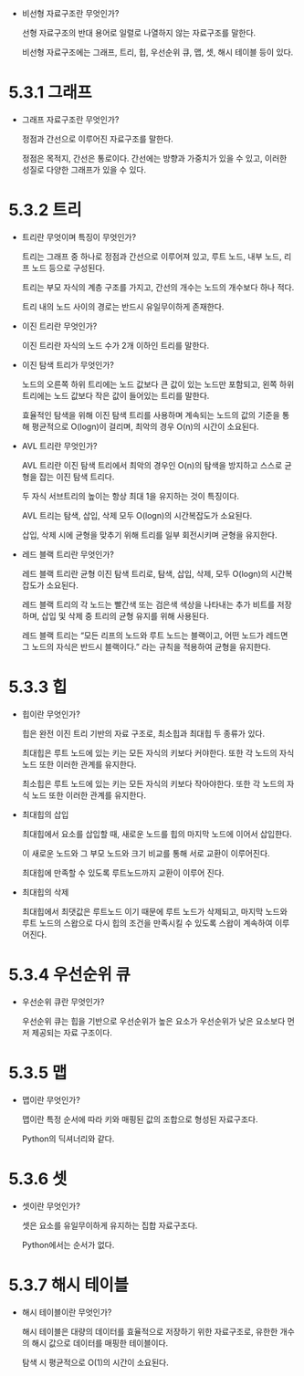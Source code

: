 - 비선형 자료구조란 무엇인가?
    
    선형 자료구조의 반대 용어로 일렬로 나열하지 않는 자료구조를 말한다.
    
    비선형 자료구조에는 그래프, 트리, 힙, 우선순위 큐, 맵, 셋, 해시 테이블 등이 있다.
    

# 5.3.1 그래프

- 그래프 자료구조란 무엇인가?
    
    정점과 간선으로 이루어진 자료구조를 말한다.
    
    정점은 목적지, 간선은 통로이다. 간선에는 방향과 가중치가 있을 수 있고, 이러한 성질로 다양한 그래프가 있을 수 있다.
    

# 5.3.2 트리

- 트리란 무엇이며 특징이 무엇인가?
    
    트리는 그래프 중 하나로 정점과 간선으로 이루어져 있고, 루트 노드, 내부 노드, 리프 노드 등으로 구성된다.
    
    트리는 부모 자식의 계층 구조를 가지고, 간선의 개수는 노드의 개수보다 하나 적다.
    
    트리 내의 노드 사이의 경로는 반드시 유일무이하게 존재한다.
    
- 이진 트리란 무엇인가?
    
    이진 트리란 자식의 노드 수가 2개 이하인 트리를 말한다.
    
- 이진 탐색 트리가 무엇인가?
    
    노드의 오른쪽 하위 트리에는 노드 값보다 큰 값이 있는 노드만 포함되고, 왼쪽 하위 트리에는 노드 값보다 작은 값이 들어있는 트리를 말한다.
    
    효율적인 탐색을 위해 이진 탐색 트리를 사용하며 계속되는 노드의 값의 기준을 통해 평균적으로 O(logn)이 걸리며, 최악의 경우 O(n)의 시간이 소요된다.
    
- AVL 트리란 무엇인가?
    
    AVL 트리란 이진 탐색 트리에서 최악의 경우인 O(n)의 탐색을 방지하고 스스로 균형을 잡는 이진  탐색 트리다.
    
    두 자식 서브트리의 높이는 항상 최대 1을 유지하는 것이 특징이다.
    
    AVL 트리는 탐색, 삽입, 삭제 모두 O(logn)의 시간복잡도가 소요된다.
    
    삽입, 삭제 시에 균형을 맞추기 위해 트리를 일부 회전시키며 균형을 유지한다.
    
- 레드 블랙 트리란 무엇인가?
    
    레드 블랙 트리란 균형 이진 탐색 트리로, 탐색, 삽입, 삭제, 모두 O(logn)의 시간복잡도가 소요된다.
    
    레드 블랙 트리의 각 노드는 빨간색 또는 검은색 색상을 나타내는 추가 비트를 저장하며, 삽입 및 삭제 중 트리의 균형 유지를 위해 사용된다.
    
    레드 블랙 트리는 “모든 리프의 노드와 루트 노드는 블랙이고, 어떤 노드가 레드면 그 노드의 자식은 반드시 블랙이다.” 라는 규칙을 적용하여 균형을 유지한다. 
    

# 5.3.3 힙

- 힙이란 무엇인가?
    
    힙은 완전 이진 트리 기반의 자료 구조로, 최소힙과 최대힙 두 종류가 있다.
    
    최대힙은 루트 노드에 있는 키는 모든 자식의 키보다 커야한다. 또한 각 노드의 자식 노드 또한 이러한 관계를 유지한다.
    
    최소힙은 루트 노드에 있는 키는 모든 자식의 키보다 작아야한다. 또한 각 노드의 자식 노드 또한 이러한 관계를 유지한다.
    
- 최대힙의 삽입
    
    최대힙에서 요소를 삽입할 때, 새로운 노드를 힙의 마지막 노드에 이어서 삽입한다. 
    
    이 새로운 노드와 그 부모 노드와 크기 비교를 통해 서로 교환이 이루어진다.
    
    최대힙에 만족할 수 있도록 루트노드까지 교환이 이루어 진다.
    
- 최대힙의 삭제
    
    최대힙에서 최댓값은 루트노드 이기 때문에 루트 노드가 삭제되고, 마지막 노드와 루트 노드의 스왑으로 다시 힙의 조건을 만족시킬 수 있도록 스왑이 계속하여 이루어진다.
    

# 5.3.4 우선순위 큐

- 우선순위 큐란 무엇인가?
    
    우선순위 큐는 힙을 기반으로 우선순위가 높은 요소가 우선순위가 낮은 요소보다 먼저 제공되는 자료 구조이다.
    

# 5.3.5 맵

- 맵이란 무엇인가?
    
    맵이란 특정 순서에 따라 키와 매핑된 값의 조합으로 형성된 자료구조다. 
    
    Python의 딕셔너리와 같다.
    

# 5.3.6 셋

- 셋이란 무엇인가?
    
    셋은 요소를 유일무이하게 유지하는 집합 자료구조다.
    
    Python에서는 순서가 없다.
    

# 5.3.7 해시 테이블

- 해시 테이블이란 무엇인가?
    
    해시 테이블은 대량의 데이터를 효율적으로 저장하기 위한 자료구조로, 유한한 개수의 해시 값으로 데이터를 매핑한 테이블이다.
    
    탐색 시 평균적으로 O(1)의 시간이 소요된다.
